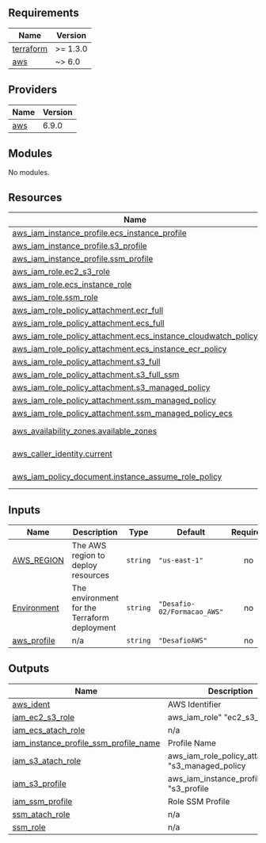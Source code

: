 <!-- BEGIN_TF_DOCS -->
<!-- END_TF_DOCS -->
<!-- BEGINNING OF PRE-COMMIT-TERRAFORM DOCS HOOK -->
## Requirements

| Name | Version |
|------|---------|
| <a name="requirement_terraform"></a> [terraform](#requirement\_terraform) | >= 1.3.0 |
| <a name="requirement_aws"></a> [aws](#requirement\_aws) | ~> 6.0 |

## Providers

| Name | Version |
|------|---------|
| <a name="provider_aws"></a> [aws](#provider\_aws) | 6.9.0 |

## Modules

No modules.

## Resources

| Name | Type |
|------|------|
| [aws_iam_instance_profile.ecs_instance_profile](https://registry.terraform.io/providers/hashicorp/aws/latest/docs/resources/iam_instance_profile) | resource |
| [aws_iam_instance_profile.s3_profile](https://registry.terraform.io/providers/hashicorp/aws/latest/docs/resources/iam_instance_profile) | resource |
| [aws_iam_instance_profile.ssm_profile](https://registry.terraform.io/providers/hashicorp/aws/latest/docs/resources/iam_instance_profile) | resource |
| [aws_iam_role.ec2_s3_role](https://registry.terraform.io/providers/hashicorp/aws/latest/docs/resources/iam_role) | resource |
| [aws_iam_role.ecs_instance_role](https://registry.terraform.io/providers/hashicorp/aws/latest/docs/resources/iam_role) | resource |
| [aws_iam_role.ssm_role](https://registry.terraform.io/providers/hashicorp/aws/latest/docs/resources/iam_role) | resource |
| [aws_iam_role_policy_attachment.ecr_full](https://registry.terraform.io/providers/hashicorp/aws/latest/docs/resources/iam_role_policy_attachment) | resource |
| [aws_iam_role_policy_attachment.ecs_full](https://registry.terraform.io/providers/hashicorp/aws/latest/docs/resources/iam_role_policy_attachment) | resource |
| [aws_iam_role_policy_attachment.ecs_instance_cloudwatch_policy](https://registry.terraform.io/providers/hashicorp/aws/latest/docs/resources/iam_role_policy_attachment) | resource |
| [aws_iam_role_policy_attachment.ecs_instance_ecr_policy](https://registry.terraform.io/providers/hashicorp/aws/latest/docs/resources/iam_role_policy_attachment) | resource |
| [aws_iam_role_policy_attachment.s3_full](https://registry.terraform.io/providers/hashicorp/aws/latest/docs/resources/iam_role_policy_attachment) | resource |
| [aws_iam_role_policy_attachment.s3_full_ssm](https://registry.terraform.io/providers/hashicorp/aws/latest/docs/resources/iam_role_policy_attachment) | resource |
| [aws_iam_role_policy_attachment.s3_managed_policy](https://registry.terraform.io/providers/hashicorp/aws/latest/docs/resources/iam_role_policy_attachment) | resource |
| [aws_iam_role_policy_attachment.ssm_managed_policy](https://registry.terraform.io/providers/hashicorp/aws/latest/docs/resources/iam_role_policy_attachment) | resource |
| [aws_iam_role_policy_attachment.ssm_managed_policy_ecs](https://registry.terraform.io/providers/hashicorp/aws/latest/docs/resources/iam_role_policy_attachment) | resource |
| [aws_availability_zones.available_zones](https://registry.terraform.io/providers/hashicorp/aws/latest/docs/data-sources/availability_zones) | data source |
| [aws_caller_identity.current](https://registry.terraform.io/providers/hashicorp/aws/latest/docs/data-sources/caller_identity) | data source |
| [aws_iam_policy_document.instance_assume_role_policy](https://registry.terraform.io/providers/hashicorp/aws/latest/docs/data-sources/iam_policy_document) | data source |

## Inputs

| Name | Description | Type | Default | Required |
|------|-------------|------|---------|:--------:|
| <a name="input_AWS_REGION"></a> [AWS\_REGION](#input\_AWS\_REGION) | The AWS region to deploy resources | `string` | `"us-east-1"` | no |
| <a name="input_Environment"></a> [Environment](#input\_Environment) | The environment for the Terraform deployment | `string` | `"Desafio-02/Formacao_AWS"` | no |
| <a name="input_aws_profile"></a> [aws\_profile](#input\_aws\_profile) | n/a | `string` | `"DesafioAWS"` | no |

## Outputs

| Name | Description |
|------|-------------|
| <a name="output_aws_ident"></a> [aws\_ident](#output\_aws\_ident) | AWS  Identifier |
| <a name="output_iam_ec2_s3_role"></a> [iam\_ec2\_s3\_role](#output\_iam\_ec2\_s3\_role) | aws\_iam\_role" "ec2\_s3\_role |
| <a name="output_iam_ecs_atach_role"></a> [iam\_ecs\_atach\_role](#output\_iam\_ecs\_atach\_role) | n/a |
| <a name="output_iam_instance_profile_ssm_profile_name"></a> [iam\_instance\_profile\_ssm\_profile\_name](#output\_iam\_instance\_profile\_ssm\_profile\_name) | Profile Name |
| <a name="output_iam_s3_atach_role"></a> [iam\_s3\_atach\_role](#output\_iam\_s3\_atach\_role) | aws\_iam\_role\_policy\_attachment" "s3\_managed\_policy |
| <a name="output_iam_s3_profile"></a> [iam\_s3\_profile](#output\_iam\_s3\_profile) | aws\_iam\_instance\_profile" "s3\_profile |
| <a name="output_iam_ssm_profile"></a> [iam\_ssm\_profile](#output\_iam\_ssm\_profile) | Role SSM Profile |
| <a name="output_ssm_atach_role"></a> [ssm\_atach\_role](#output\_ssm\_atach\_role) | n/a |
| <a name="output_ssm_role"></a> [ssm\_role](#output\_ssm\_role) | n/a |
<!-- END OF PRE-COMMIT-TERRAFORM DOCS HOOK -->
